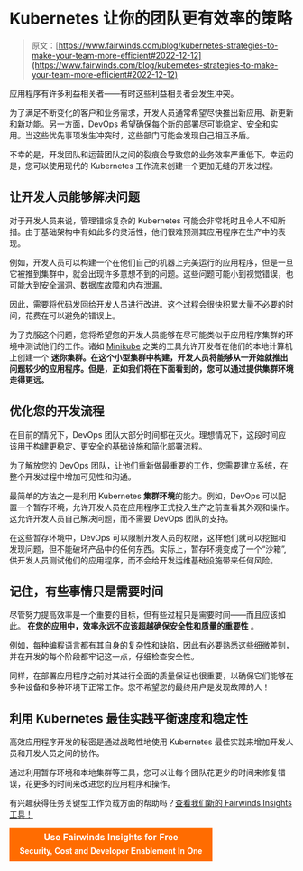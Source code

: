 # Kubernetes 让你的团队更有效率的策略

> 原文：[https://www.fairwinds.com/blog/kubernetes-strategies-to-make-your-team-more-efficient#2022-12-12](https://www.fairwinds.com/blog/kubernetes-strategies-to-make-your-team-more-efficient#2022-12-12)

 应用程序有许多利益相关者——有时这些利益相关者会发生冲突。

为了满足不断变化的客户和业务需求，开发人员通常希望尽快推出新应用、新更新和新功能。另一方面，DevOps 希望确保每个新的部署尽可能稳定、安全和实用。当这些优先事项发生冲突时，这些部门可能会发现自己相互矛盾。

不幸的是，开发团队和运营团队之间的裂痕会导致您的业务效率严重低下。幸运的是，您可以使用现代的 Kubernetes 工作流来创建一个更加无缝的开发过程。

## **让开发人员能够解决问题**

对于开发人员来说，管理错综复杂的 Kubernetes 可能会非常耗时且令人不知所措。由于基础架构中有如此多的灵活性，他们很难预测其应用程序在生产中的表现。

例如，开发人员可以构建一个在他们自己的机器上完美运行的应用程序，但是一旦它被推到集群中，就会出现许多意想不到的问题。这些问题可能小到视觉错误，也可能大到安全漏洞、数据库故障和内存泄漏。

因此，需要将代码发回给开发人员进行改进。这个过程会很快积累大量不必要的时间，花费在可以避免的错误上。

为了克服这个问题，您将希望您的开发人员能够在尽可能类似于应用程序集群的环境中测试他们的工作。诸如  [Minikube](https://kubernetes.io/docs/tasks/tools/install-minikube/) 之类的工具允许开发者在他们的本地计算机上创建一个  **迷你集群。在这个小型集群中构建，开发人员将能够从一开始就推出问题较少的应用程序。但是，正如我们将在下面看到的，您可以通过提供集群环境走得更远。**

## **优化您的开发流程**

在目前的情况下，DevOps 团队大部分时间都在灭火。理想情况下，这段时间应该用于构建更稳定、更安全的基础设施和简化部署流程。

为了解放您的 DevOps 团队，让他们重新做最重要的工作，您需要建立系统，在整个开发过程中增加可见性和沟通。

最简单的方法之一是利用 Kubernetes **集群环境**的能力。例如，DevOps 可以配置一个暂存环境，允许开发人员在应用程序正式投入生产之前查看其外观和操作。这允许开发人员自己解决问题，而不需要 DevOps 团队的支持。

在这些暂存环境中，DevOps 可以限制开发人员的权限，这样他们就可以挖掘和发现问题，但不能破坏产品中的任何东西。实际上，暂存环境变成了一个“沙箱”,供开发人员测试他们的应用程序，而不会给开发运维基础设施带来任何风险。

## **记住，有些事情只是需要时间**

尽管努力提高效率是一个重要的目标，但有些过程只是需要时间——而且应该如此。  **在您的应用中，效率永远不应该超越确保安全性和质量的重要性** 。

例如，每种编程语言都有其自身的复杂性和缺陷，因此有必要熟悉这些细微差别，并在开发的每个阶段都牢记这一点，仔细检查安全性。

同样，在部署应用程序之前对其进行全面的质量保证也很重要，以确保它们能够在多种设备和多种环境下正常工作。您不希望您的最终用户是发现故障的人！

## **利用 Kubernetes 最佳实践平衡速度和稳定性**

高效应用程序开发的秘密是通过战略性地使用 Kubernetes 最佳实践来增加开发人员和开发人员之间的协作。

通过利用暂存环境和本地集群等工具，您可以让每个团队花更少的时间来修复错误，花更多的时间来改进您的应用程序和操作。

有兴趣获得任务关键型工作负载方面的帮助吗？[查看我们新的 Fairwinds Insights 工具！](/insights)

[![Use Fairwinds Insights for Free Security, Cost and Developer Enablement In One](img/7c86296320eb01b215d8e2755e9c5b9d.png)](https://cta-redirect.hubspot.com/cta/redirect/2184645/34aa4987-a1f9-438a-a145-d7d82d5c479a)